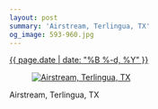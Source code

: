 ```yaml
---
layout: post
summary: 'Airstream, Terlingua, TX'
og_image: 593-960.jpg
---
```


<div class="post">
 <time>
  <a href="/593">
   {{ page.date | date: "%B %-d, %Y" }}
  </a>
 </time>
 <a href="/593">
  <figure data-taken="12/18/2016">
   <img alt="Airstream, Terlingua, TX" sizes="(min-width: 700px) 50vw, calc(100vw - 2rem)" src="{{ site.assets_url }}/593-480.jpg" srcset="{{ site.assets_url }}/593-240.jpg 240w, {{ site.assets_url }}/593-480.jpg 480w, {{ site.assets_url }}/593-720.jpg 720w, {{ site.assets_url }}/593-960.jpg 960w"/>
  </figure>
 </a>
 <span>
  Airstream, Terlingua, TX
 </span>
</div>
